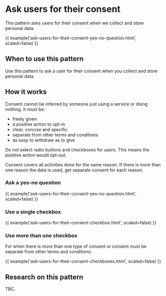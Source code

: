 # Ask users for their consent

This pattern asks users for their consent when we collect and store personal data.

{{ example('ask-users-for-their-consent-yes-no-question.html', scaled=false) }}

## When to use this pattern

Use this pattern to ask a user for their consent when you collect and store personal data.

## How it works

Consent cannot be inferred by someone just using a service or doing nothing. It must be:

- freely given
- a positive action to opt-in
- clear, concise and specific
- separate from other terms and conditions
- as easy to withdraw as to give

Do not select radio buttons and checkboxes for users. This means the positive action would opt-out.

Consent covers all activities done for the same reason. If there is more than one reason the data is used, get separate consent for each reason.

### Ask a yes-no question

{{ example('ask-users-for-their-consent-yes-no-question.html', scaled=false) }}

### Use a single checkbox

{{ example('ask-users-for-their-consent-checkbox.html', scaled=false) }}

### Use more than one checkbox

For when there is more than one type of consent or consent must be separate from other terms and conditions.

{{ example('ask-users-for-their-consent-checkboxes.html', scaled=false) }}

## Research on this pattern

TBC.